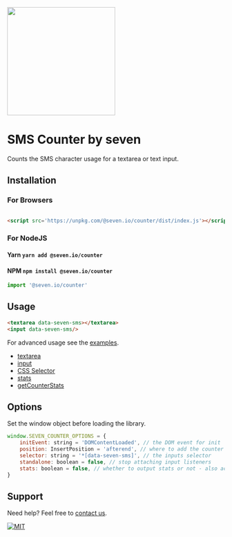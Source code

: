 <img src="https://www.seven.io/wp-content/uploads/Logo.svg" width="250" />

# SMS Counter by seven

Counts the SMS character usage for a textarea or text input.

## Installation

### For Browsers

```html

<script src='https://unpkg.com/@seven.io/counter/dist/index.js'></script>
```

### For NodeJS

#### Yarn `yarn add @seven.io/counter`

#### NPM `npm install @seven.io/counter`

```javascript
import '@seven.io/counter'
```

## Usage

```html
<textarea data-seven-sms></textarea>
<input data-seven-sms/>
```

For advanced usage see the [examples](examples).

- [textarea](examples/textarea.html)
- [input](examples/input.html)
- [CSS Selector](examples/selector.html)
- [stats](examples/stats.html)
- [getCounterStats](examples/counterStats.js)

## Options

Set the window object before loading the library.

```javascript
window.SEVEN_COUNTER_OPTIONS = {
    initEvent: string = 'DOMContentLoaded', // the DOM event for init
    position: InsertPosition = 'afterend', // where to add the counter stats span relative to the input
    selector: string = '*[data-seven-sms]', // the inputs selector
    standalone: boolean = false, // stop attaching input listeners
    stats: boolean = false, // whether to output stats or not - also accepts HTMLElement or CSS selector
}
```

## Support

Need help? Feel free to [contact us](https://www.seven.io/en/company/contact).

[![MIT](https://img.shields.io/badge/License-MIT-teal.svg)](LICENSE.txt)
